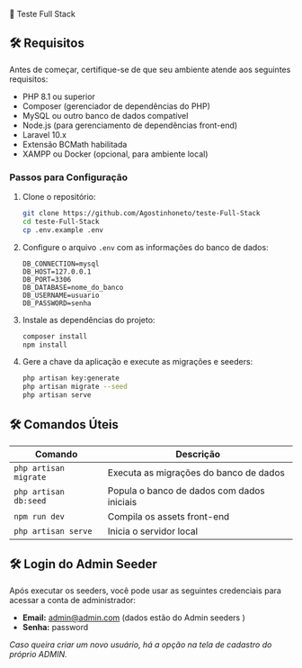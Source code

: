 🚀 Teste Full Stack

## 🛠️ Requisitos

Antes de começar, certifique-se de que seu ambiente atende aos seguintes requisitos:

- PHP 8.1 ou superior
- Composer (gerenciador de dependências do PHP)
- MySQL ou outro banco de dados compatível
- Node.js (para gerenciamento de dependências front-end)
- Laravel 10.x
- Extensão BCMath habilitada
- XAMPP ou Docker (opcional, para ambiente local)

### Passos para Configuração

1. Clone o repositório:
    ```bash
    git clone https://github.com/Agostinhoneto/teste-Full-Stack
    cd teste-Full-Stack
    cp .env.example .env
    ```

2. Configure o arquivo `.env` com as informações do banco de dados:
    ```env
    DB_CONNECTION=mysql
    DB_HOST=127.0.0.1
    DB_PORT=3306
    DB_DATABASE=nome_do_banco
    DB_USERNAME=usuario
    DB_PASSWORD=senha
    ```

3. Instale as dependências do projeto:
    ```bash
    composer install
    npm install
    ```

4. Gere a chave da aplicação e execute as migrações e seeders:
    ```bash
    php artisan key:generate
    php artisan migrate --seed
    php artisan serve
    ```

## 🛠️ Comandos Úteis

| Comando                | Descrição                                      |
|------------------------|------------------------------------------------|
| `php artisan migrate`  | Executa as migrações do banco de dados         |
| `php artisan db:seed`  | Popula o banco de dados com dados iniciais     |
| `npm run dev`          | Compila os assets front-end                    |
| `php artisan serve`    | Inicia o servidor local                        |

## 🛠️ Login do Admin Seeder

Após executar os seeders, você pode usar as seguintes credenciais para acessar a conta de administrador:

- **Email:** admin@admin.com (dados estão do Admin seeders )
- **Senha:** password

*Caso queira criar um novo usuário, há a opção na tela de cadastro do próprio ADMIN.*

